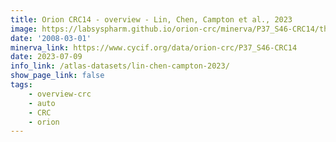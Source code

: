 ```yaml
---
title: Orion CRC14 - overview - Lin, Chen, Campton et al., 2023
image: https://labsyspharm.github.io/orion-crc/minerva/P37_S46-CRC14/thumbnail.jpg
date: '2008-03-01'
minerva_link: https://www.cycif.org/data/orion-crc/P37_S46-CRC14
date: 2023-07-09
info_link: /atlas-datasets/lin-chen-campton-2023/
show_page_link: false
tags:
    - overview-crc
    - auto
    - CRC
    - orion
---
```

